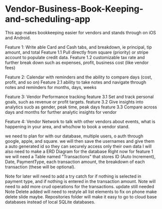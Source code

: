 # Vendor-Business-Book-Keeping-and-scheduling-app
This app makes bookkeeping easier for vendors and stands through on iOS and Android.

Feature 1: Write able Card and Cash tabs, and breakdown, ie principal, tip amount, and total
  Feature 1.1 Pull directly from square (priority) or stripe account to populate credit data.
  Feature 1.2 customizable tax rate and further break down such as expenses, profit, business cost (like vendor fees)
  
Feature 2: Calendar with reminders and the ability to compare days (cost, profit, and so on)
  Feature 2.1 ability to take notes and navigate through notes and reminders for months, days, weeks

Feature 3: Vendor Performance tracking
  feature 3.1 Set and track personal goals, such as revenue or profit targets.
  feature 3.2 Give insights into analytics sucb as gender, peak time, peak days
  feature 3.3 Compare across days and months for further analytic insights for vendor
  
Feature 4: Vendor Network to talk with other vendors about events, what is happening in your area, and who/how to book a vendor stand.

we need to plan for with our database, multiple users, o auth through google, apple, and square. we will then save the usernames and give them a auto generated id so they can securely access only their own data
I will also need to make a ERD Diagram for the database Right now for feature 1 we will need a Table named "Transactions" that stores  ID (Auto Increment), Date, PaymentType, each transaction amount, the breakdown of each transaction (these will be optional). 

Note for later will need to add a try catch for if nothing is selected in payment type, and if nothing is entered in the transaction amount. 
Note will need to add more crud operations for the transactions. update still needed
Note Delete added will need to restyle all list elements to fix on phone make delete slide maybe.
Repositories folder will make it easy to go to cloud base databases instead of local SQLite databases.


  
  
  
